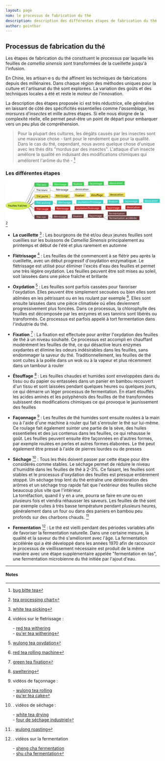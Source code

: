 ```yaml
---
layout: page
nom: le processus de fabrication du thé
description: description des différentes étapes de fabrication du thé
author: pointbar
---
```


## Processus de fabrication du thé

Les étapes de fabrication du thé constituent le processus par laquelle les feuilles de _camellia sinensis_ sont transformées de la cueillette jusqu'à l'infusion.
  
En Chine, les artisan·e·s du thé affinent les techniques de fabrications depuis des millénaires. Dans chaque région des méthodes uniques pour la culture et l'artisanat du thé sont explorées. La variation des goûts et des techniques locales a été et reste le moteur de l'innovation.  

La description des étapes proposée ici est très réductrice, elle généralise en laissant de côté des spécificités essentielles comme  _l'assemblage_, les _morsures d'insectes_ et mille autres étapes. Si elle nous éloigne de la complexité réelle, elle permet peut-être un point de départ pour embarquer vers un peu plus de compréhension.

> Pour la plupart des cultures, les dégâts causés par les insectes sont une mauvaise chose - tant pour le rendement que pour la qualité. Dans le cas du thé, cependant, nous avons quelque chose d'unique avec les thés dits "mordus par des insectes". L'attaque d'un insecte améliore la qualité en induisant des modifications chimiques qui améliorent l'arôme du thé - [^1]

### Les différentes étapes

![types de thés](./media/types-de-the.svg) [^2]

- **La cueillette** [^3] : Les bourgeons de thé et/ou deux jeunes feuilles sont cueillies sur les buissons de _Camellia Sinensis_ principalement au printemps et début de l'été et plus rarement en automne  
- **Flétrissage** [^4] : Les feuilles de thé commencent à se flétrir peu après la cueillette, avec un début progressif d'oxydation enzymatique. Le flétrissage est utilisé pour éliminer l'excès d'eau des feuilles et permet une très légère oxydation. Les feuilles peuvent être soit mises au soleil, soit laissées dans une pièce fraîche et brillante
  
- **Oxydation** [^5] : Les feuilles sont parfois cassées pour favoriser l'oxydation. Elles peuvent être simplement secouées ou bien elles sont abîmées en les pétrissant ou en les roulant par exemple [^6]. Elles sont ensuite laissées dans une pièce climatisée où elles deviennent progressivement plus foncées. Dans ce processus, la chlorophylle des feuilles est décomposée par les enzymes et ses tannins sont libérés ou transformés. Ce processus est parfois appelé à tort fermentation dans l'industrie du thé.
  
- **Fixation** [^7] : La fixation est effectuée pour arrêter l'oxydation des feuilles de thé à un niveau souhaité. Ce processus est accompli en chauffant modérément les feuilles de thé, ce qui désactive leurs enzymes oxydantes et élimine les odeurs indésirables dans les feuilles, sans endommager la saveur du thé. Traditionnellement, les feuilles de thé sont cuites à la poêle dans un wok ou à la vapeur et plus récemment dans un tambour à rouler

- **Étouffage** [^8] : Les feuilles chaudes et humides sont enveloppées dans du tissu ou du papier ou entassées dans un panier en bambou recouvert d'un tissu et sont laissées pendant quelques heures ou quelques jours, ce qui démarre un léger processus de fermentation. En étant étouffés les acides aminés et les polyphénols des feuilles de thé transformées subissent des modifications chimiques ce qui provoque le jaunissement des feuilles

- **Façonnage** [^9] : Les feuilles de thé humides sont ensuite roulées à la main ou à l'aide d'une machine à rouler qui fait s'enrouler le thé sur lui-même. Ce roulage fait également suinter une partie de la sève, des huiles essentielles et des jus contenus dans les feuilles, ce qui rehausse le goût. Les feuilles peuvent ensuite être façonnées en d'autres formes, par exemple roulées en perles et autres formes élaborées. Le thé peut également être pressé à l'aide de pierres lourdes ou de presses
  
- **Séchage** [^10] : Tous les thés doivent passer par cette étape pour être considérés comme stables. Le séchage permet de réduire le niveau d'humidité dans les feuilles de thé à 2-3%. Ce faisant, les feuilles sont stables et le processus d'oxydation des feuilles est presque entièrement stoppé. Un séchage trop lent du thé entraîne une détérioration des arômes et un séchage trop rapide fait que l'extérieur des feuilles sèche beaucoup plus vite que l'intérieur.  
La torréfaction, quand il y en a une, pourra se faire en une ou en plusieurs fois et viendra réhausser les saveurs. Les feuilles de thé sont par exemple cuites à très basse température pendant plusieurs heures, généralement dans un four ou dans des paniers en bambou peu profonds sur des charbons chauds. [^11]

- **Fermentation** [^12] : Le thé est vieilli pendant des périodes variables afin de favoriser la fermentation naturelle. Dans une certaine mesure, la qualité et la saveur du thé s'améliorent avec l'âge. La fermentation accélérée qui a été développé dans les années 1970 afin de raccourcir le processus de vieillissement nécessaire est produit de la même manière avec une étape supplémentaire appelée "fermentation en tas", une fermentation microbienne du thé initiée par l'ajout d'eau.

---
#### Notes

[^1]: [bug bitte tea](http://www.teageek.net/blog/2016/02/bug-bitten-teas-why-are-leafhoppers-only-sometimes-a-good-thing/)

[^2]: [tea processing chart](https://teaepicure.com/tea-processing-chart/)

[^3]: [white tea picking](https://www.youtube.com/watch?v=GtDSfYq4sPg&feature=youtu.be&t=765)

[^4]: vidéos sur le fletrissage :

    \- [red tea withering](https://youtu.be/kk7fA1-t7YA?t=345)  
    \- [pu'er tea withering](https://youtu.be/ZAcpNMRY4LE?t=587)

[^5]: [wulong tea oxydation](https://youtu.be/CS-KCBmY2pA?t=640)

[^6]: [red tea rolling machine](https://youtu.be/kk7fA1-t7YA?t=437)

[^7]: [green tea fixation](https://youtu.be/_KxwUpEEq64?t=614)

[^8]: [sweltering](https://youtu.be/PhaeOHivt6s?t=342)
  
[^9]: vidéos de façonnage :

    \- [wulong tea rolling](https://youtu.be/CS-KCBmY2pA?t=745)  
    \- [pu'er tea cake](https://youtu.be/syDZMKuU1tY?t=22)

[^10]:  . vidéos de séchage :

    \- [white tea drying](https://youtu.be/GtDSfYq4sPg?t=1835)  
    \- [four de séchage industriel](https://invidio.us/watch?v=ftMU1J-4Jvg)

[^11]: . [wulong roasting](https://youtu.be/CS-KCBmY2pA?t=1711)

[^12]: . vidéos sur la fermentation

    \- [sheng cha fermentation](https://youtu.be/d2BekCvAZqM?t=448)  
    \- [shu cha fermentation](https://invidio.us/watch?v=oI4yDyH1oUM)